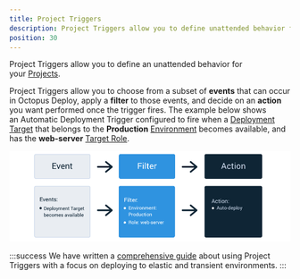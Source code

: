 ```yaml
---
title: Project Triggers
description: Project Triggers allow you to define unattended behavior for your project such as automatically deploying a release to an environment.
position: 30
---
```


Project Triggers allow you to define an unattended behavior for your [Projects](/docs/projects/index.md).

Project Triggers allow you to choose from a subset of **events** that can occur in Octopus Deploy, apply a **filter** to those events, and decide on an **action** you want performed once the trigger fires. The example below shows an Automatic Deployment Trigger configured to fire when a [Deployment Target](/docs/infrastructure/index.md) that belongs to the **Production** [Environment](/docs/infrastructure/environments/index.md) becomes available, and has the **web-server** [Target Role](/docs/infrastructure/deployment-targets/index.md#target-roles).

![](images/octopus-triggers-diagram.png)

:::success
We have written a [comprehensive guide](/docs/deployment-patterns/elastic-and-transient-environments/index.md) about using Project Triggers with a focus on deploying to elastic and transient environments.
:::
